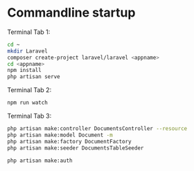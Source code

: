 # Commandline startup

Terminal Tab 1:
```bash
cd ~
mkdir Laravel
composer create-project laravel/laravel <appname>
cd <appname>
npm install
php artisan serve
```

Terminal Tab 2:
```bash
npm run watch
```

Terminal Tab 3:
```bash
php artisan make:controller DocumentsController --resource
php artisan make:model Document -m
php artisan make:factory DocumentFactory
php artisan make:seeder DocumentsTableSeeder
```

```bash
php artisan make:auth
```


